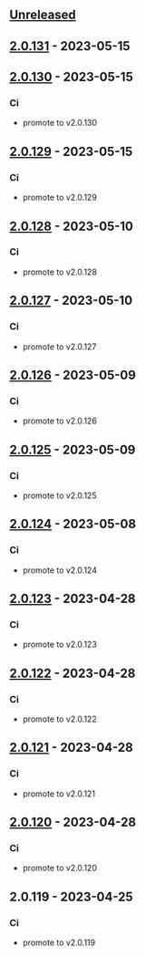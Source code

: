 <a name="unreleased"></a>
## [Unreleased]


<a name="2.0.131"></a>
## [2.0.131] - 2023-05-15

<a name="2.0.130"></a>
## [2.0.130] - 2023-05-15
### Ci
- promote to v2.0.130


<a name="2.0.129"></a>
## [2.0.129] - 2023-05-15
### Ci
- promote to v2.0.129


<a name="2.0.128"></a>
## [2.0.128] - 2023-05-10
### Ci
- promote to v2.0.128


<a name="2.0.127"></a>
## [2.0.127] - 2023-05-10
### Ci
- promote to v2.0.127


<a name="2.0.126"></a>
## [2.0.126] - 2023-05-09
### Ci
- promote to v2.0.126


<a name="2.0.125"></a>
## [2.0.125] - 2023-05-09
### Ci
- promote to v2.0.125


<a name="2.0.124"></a>
## [2.0.124] - 2023-05-08
### Ci
- promote to v2.0.124


<a name="2.0.123"></a>
## [2.0.123] - 2023-04-28
### Ci
- promote to v2.0.123


<a name="2.0.122"></a>
## [2.0.122] - 2023-04-28
### Ci
- promote to v2.0.122


<a name="2.0.121"></a>
## [2.0.121] - 2023-04-28
### Ci
- promote to v2.0.121


<a name="2.0.120"></a>
## [2.0.120] - 2023-04-28
### Ci
- promote to v2.0.120


<a name="2.0.119"></a>
## 2.0.119 - 2023-04-25
### Ci
- promote to v2.0.119


[Unreleased]: https://gitlab.industrysoftware.automation.siemens.com/caas-ops/fleet/aws-usea1-qa-qa/compare/2.0.131...HEAD
[2.0.131]: https://gitlab.industrysoftware.automation.siemens.com/caas-ops/fleet/aws-usea1-qa-qa/compare/2.0.130...2.0.131
[2.0.130]: https://gitlab.industrysoftware.automation.siemens.com/caas-ops/fleet/aws-usea1-qa-qa/compare/2.0.129...2.0.130
[2.0.129]: https://gitlab.industrysoftware.automation.siemens.com/caas-ops/fleet/aws-usea1-qa-qa/compare/2.0.128...2.0.129
[2.0.128]: https://gitlab.industrysoftware.automation.siemens.com/caas-ops/fleet/aws-usea1-qa-qa/compare/2.0.127...2.0.128
[2.0.127]: https://gitlab.industrysoftware.automation.siemens.com/caas-ops/fleet/aws-usea1-qa-qa/compare/2.0.126...2.0.127
[2.0.126]: https://gitlab.industrysoftware.automation.siemens.com/caas-ops/fleet/aws-usea1-qa-qa/compare/2.0.125...2.0.126
[2.0.125]: https://gitlab.industrysoftware.automation.siemens.com/caas-ops/fleet/aws-usea1-qa-qa/compare/2.0.124...2.0.125
[2.0.124]: https://gitlab.industrysoftware.automation.siemens.com/caas-ops/fleet/aws-usea1-qa-qa/compare/2.0.123...2.0.124
[2.0.123]: https://gitlab.industrysoftware.automation.siemens.com/caas-ops/fleet/aws-usea1-qa-qa/compare/2.0.122...2.0.123
[2.0.122]: https://gitlab.industrysoftware.automation.siemens.com/caas-ops/fleet/aws-usea1-qa-qa/compare/2.0.121...2.0.122
[2.0.121]: https://gitlab.industrysoftware.automation.siemens.com/caas-ops/fleet/aws-usea1-qa-qa/compare/2.0.120...2.0.121
[2.0.120]: https://gitlab.industrysoftware.automation.siemens.com/caas-ops/fleet/aws-usea1-qa-qa/compare/2.0.119...2.0.120
